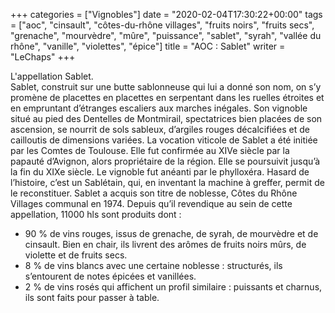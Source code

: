 +++
categories = ["Vignobles"]
date = "2020-02-04T17:30:22+00:00"
tags = ["aoc", "cinsault", "côtes-du-rhône villages", "fruits noirs", "fruits secs", "grenache", "mourvèdre", "mûre", "puissance", "sablet", "syrah", "vallée du rhône", "vanille", "violettes", "épice"] 
title = "AOC : Sablet"
writer = "LeChaps"
+++

L'appellation Sablet.  
Sablet, construit sur une butte sablonneuse qui lui a donné son nom, on s’y promène de placettes en placettes en serpentant dans les ruelles étroites et en empruntant d’étranges escaliers aux marches inégales. Son vignoble situé au pied des Dentelles de Montmirail, spectatrices bien placées de son ascension, se nourrit de sols sableux, d’argiles rouges décalcifiées et de cailloutis de dimensions variées.
La vocation viticole de Sablet a été initiée par les Comtes de Toulouse. Elle fut confirmée au XIVe siècle par la papauté d’Avignon, alors propriétaire de la région. Elle se poursuivit jusqu’à la fin du XIXe siècle. Le vignoble fut anéanti par le phylloxéra. Hasard de l’histoire, c’est un Sablétain, qui, en inventant la machine à greffer, permit de le reconstituer. Sablet a acquis son titre de noblesse, Côtes du Rhône Villages communal en 1974.
Depuis qu’il revendique au sein de cette appellation, 11000 hls sont produits dont :

* 90 % de vins rouges, issus de grenache, de syrah, de mourvèdre et de cinsault. Bien en chair, ils livrent des arômes de fruits noirs mûrs, de violette et de fruits secs.
* 8 % de vins blancs avec une certaine noblesse : structurés, ils s’entourent de notes épicées et vanillées.
* 2 % de vins rosés qui affichent un profil similaire : puissants et charnus, ils sont faits pour passer à table.
